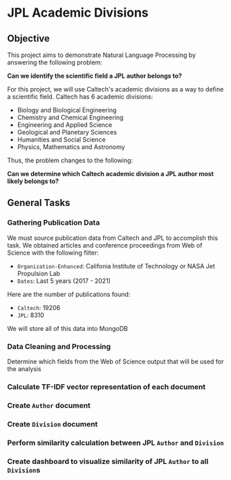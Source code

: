 # JPL Academic Divisions

## Objective
This project aims to demonstrate Natural Language Processing by answering the following problem:

**Can we identify the scientific field a JPL author belongs to?**

For this project, we will use Caltech's academic divisions as a way to define a scientific field. Caltech has 6 academic divisions:
- Biology and Biological Engineering
- Chemistry and Chemical Engineering
- Engineering and Applied Science
- Geological and Planetary Sciences
- Humanities and Social Science
- Physics, Mathematics and Astronomy

Thus, the problem changes to the following:

**Can we determine which Caltech academic division a JPL author most likely belongs to?**

## General Tasks

### Gathering Publication Data
We must source publication data from Caltech and JPL to accomplish this task. We obtained articles and conference proceedings from Web of Science with the following filter:
- `Organization-Enhanced`: Califonia Institute of Technology or NASA Jet Propulsion Lab
- `Dates`: Last 5 years (2017 - 2021)

Here are the number of publications found:
- `Caltech`: 19206
- `JPL`: 8310

We will store all of this data into MongoDB

### Data Cleaning and Processing
Determine which fields from the Web of Science output that will be used for the analysis

### Calculate TF-IDF vector representation of each document

### Create `Author` document

### Create `Division` document

### Perform similarity calculation between JPL `Author` and `Division`

### Create dashboard to visualize similarity of JPL `Author` to all `Division`s